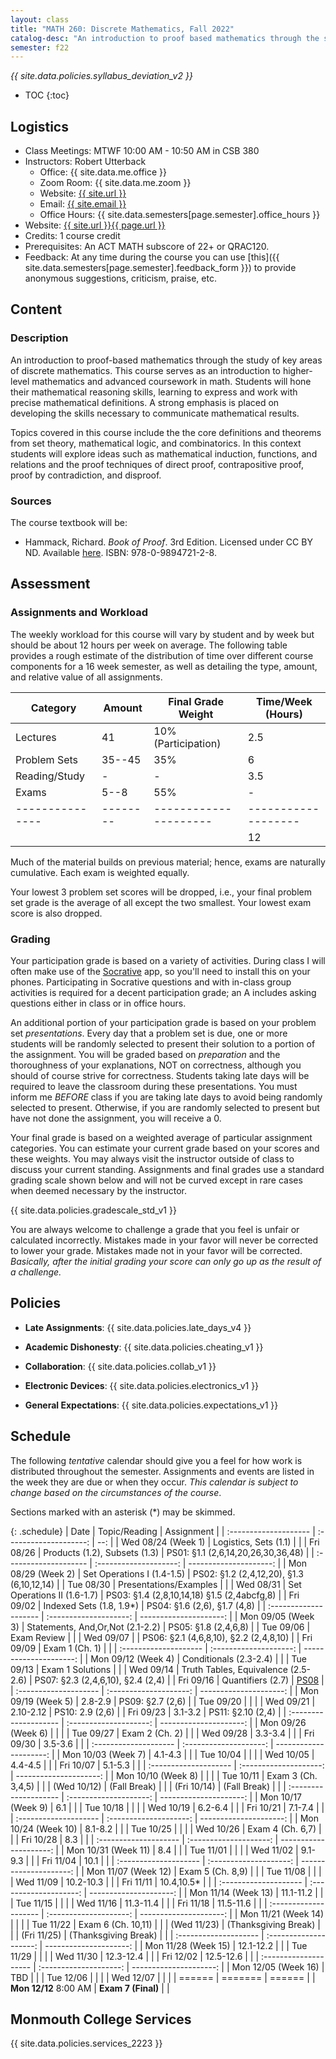 ```yaml
---
layout: class
title: "MATH 260: Discrete Mathematics, Fall 2022"
catalog-desc: "An introduction to proof based mathematics through the study of key areas of discrete mathematics."
semester: f22
---
```


*{{ site.data.policies.syllabus_deviation_v2 }}*

* TOC
{:toc}

## Logistics

* Class Meetings: MTWF 10:00 AM - 10:50 AM in CSB 380
* Instructors: Robert Utterback
  * Office: {{ site.data.me.office }}
  * Zoom Room: {{ site.data.me.zoom }}
  * Website: <a href="{{ site.url }}">{{ site.url }}</a>
  * Email: <a href="mailto:{{ site.email }}">{{ site.email }}</a>
  * Office Hours: {{ site.data.semesters[page.semester].office_hours }}
* Website: <a href="{{ site.url }}{{ page.url }}">{{ site.url }}{{ page.url }}</a>
* Credits: 1 course credit
* Prerequisites: An ACT MATH subscore of 22+ or QRAC120.
* Feedback: At any time during the course you can use
  [this]({{ site.data.semesters[page.semester].feedback_form }}) to provide
  anonymous suggestions, criticism, praise, etc.

## Content

### Description
An introduction to proof-based mathematics through the study of key
areas of discrete mathematics. This course serves as an introduction
to higher-level mathematics and advanced coursework in math. Students
will hone their mathematical reasoning skills, learning to express and
work with precise mathematical definitions. A strong emphasis is
placed on developing the skills necessary to communicate mathematical
results.

Topics covered in this course include the the core definitions and
theorems from set theory, mathematical logic, and combinatorics.  In
this context students will explore ideas such as mathematical
induction, functions, and relations and the proof techniques of direct
proof, contrapositive proof, proof by contradiction, and disproof.

### Sources

The course textbook will be:

* Hammack, Richard. _Book of Proof_. 3rd Edition. Licensed under CC BY
  ND. Available
  [here](http://www.people.vcu.edu/~rhammack/BookOfProof/). ISBN:
  978-0-9894721-2-8.

## Assessment

### Assignments and Workload
The weekly workload for this course will vary by student and by week
but should be about 12 hours per week on average. The following table
provides a rough estimate of the distribution of time over different
course components for a 16 week semester, as well as detailing the
type, amount, and relative value of all assignments.

| Category      | Amount | Final Grade Weight  | Time/Week (Hours) |
|---------------|--------|---------------------|-------------------|
| Lectures      | 41     | 10% (Participation) | 2.5               |
| Problem Sets  | 35--45 | 35%                 | 6                 |
| Reading/Study | -      | -                   | 3.5               |
| Exams         | 5--8   | 55%                 | -                 |
|---------------|--------|---------------------|-------------------|
|               |        |                     | 12                |

Much of the material builds on previous material; hence, exams are
naturally cumulative. Each exam is weighted equally.

Your lowest 3 problem set scores will be dropped, i.e., your final
problem set grade is the average of all except the two smallest. Your
lowest exam score is also dropped.

### Grading

Your participation grade is based on a variety of activities. During
class I will often make use of the [Socrative](https://socrative.com)
app, so you'll need to install this on your phones. Participating in
Socrative questions and with in-class group activities is required for
a decent participation grade; an A includes asking questions either in
class or in office hours.

An additional portion of your participation grade is based on your
problem set *presentations*. Every day that a problem set is due, one
or more students will be randomly selected to present their solution
to a portion of the assignment. You will be graded based on
*preparation* and the thoroughness of your explanations, NOT on
correctness, although you should of course strive for
correctness. Students taking late days will be required to leave the
classroom during these presentations. You must inform me *BEFORE*
class if you are taking late days to avoid being randomly selected to
present. Otherwise, if you are randomly selected to present but have
not done the assignment, you will receive a 0.

Your final grade is based on a weighted average of particular
assignment categories. You can estimate your current grade based on
your scores and these weights. You may always visit the instructor
outside of class to discuss your current standing. Assignments and
final grades use a standard grading scale shown below and will not
be curved except in rare cases when deemed necessary by the
instructor.

{{ site.data.policies.gradescale_std_v1 }}

You are always welcome to challenge a grade that you feel is unfair or
calculated incorrectly. Mistakes made in your favor will never be
corrected to lower your grade. Mistakes made not in your favor will be
corrected. *Basically, after the initial grading your score can only
go up as the result of a challenge.*

## Policies

* **Late Assignments**: {{ site.data.policies.late_days_v4 }}

* **Academic Dishonesty**: {{ site.data.policies.cheating_v1 }}

* **Collaboration**: {{ site.data.policies.collab_v1 }}

* **Electronic Devices**: {{ site.data.policies.electronics_v1 }}

* **General Expectations**: {{ site.data.policies.expectations_v1 }}

## Schedule
The following *tentative* calendar should give you a feel for how work is
distributed throughout the semester. Assignments and events are listed
in the week they are due or when they occur. *This calendar is subject
to change based on the circumstances of the course*.

Sections marked with an asterisk (*) may be skimmed.

{: .schedule}
| Date                  | Topic/Reading                       | Assignment                                  |
| :-------------------- | :--------------------:              | --:                                         |
| Wed 08/24 (Week 1)    | Logistics, Sets (1.1)               |                                             |
| Fri 08/26             | Products (1.2), Subsets (1.3)       | PS01: §1.1 (2,6,14,20,26,30,36,48)          |
| :-------------------- | :--------------------:              | ---------------------:                      |
| Mon 08/29 (Week 2)    | Set Operations I (1.4-1.5)          | PS02: §1.2 (2,4,12,20), §1.3 (6,10,12,14)   |
| Tue 08/30             | Presentations/Examples              |                                             |
| Wed 08/31             | Set Operations II (1.6-1.7)         | PS03: §1.4 (2,8,10,14,18) §1.5 (2,4abcfg,8) |
| Fri 09/02             | Indexed Sets (1.8, 1.9\*)           | PS04: §1.6 (2,6), §1.7 (4,8)                |
| :-------------------- | :--------------------:              | ---------------------:                      |
| Mon 09/05 (Week 3)    | Statements, And,Or,Not (2.1-2.2)    | PS05: §1.8 (2,4,6,8)                        |
| Tue 09/06             | Exam Review                         |                                             |
| Wed 09/07             |                                     | PS06: §2.1 (4,6,8,10), §2.2 (2,4,8,10)      |
| Fri 09/09             | Exam 1 (Ch. 1)                      |                                             |
| :-------------------- | :--------------------:              | ---------------------:                      |
| Mon 09/12 (Week 4)    | Conditionals (2.3-2.4)              |                                             |
| Tue 09/13             | Exam 1 Solutions                    |                                             |
| Wed 09/14             | Truth Tables, Equivalence (2.5-2.6) | PS07: §2.3 (2,4,6,10), §2.4 (2,4)           |
| Fri 09/16             | Quantifiers (2.7)                   | [PS08](./ps08.md)                           |
| :-------------------- | :--------------------:              | ---------------------:                      |
| Mon 09/19 (Week 5)    | 2.8-2.9                             | PS09: §2.7 (2,6)                            |
| Tue 09/20             |                                     |                                             |
| Wed 09/21             | 2.10-2.12                           | PS10: 2.9 (2,6)                             |
| Fri 09/23             | 3.1-3.2                             | PS11: §2.10 (2,4)                           |
| :-------------------- | :--------------------:              | ---------------------:                      |
| Mon 09/26 (Week 6)    |                                     |                                             |
| Tue 09/27             | Exam 2 (Ch. 2)                      |                                             |
| Wed 09/28             | 3.3-3.4                             |                                             |
| Fri 09/30             | 3.5-3.6                             |                                             |
| :-------------------- | :--------------------:              | ---------------------:                      |
| Mon 10/03 (Week 7)    | 4.1-4.3                             |                                             |
| Tue 10/04             |                                     |                                             |
| Wed 10/05             | 4.4-4.5                             |                                             |
| Fri 10/07             | 5.1-5.3                             |                                             |
| :-------------------- | :--------------------:              | ---------------------:                      |
| Mon 10/10 (Week 8)    |                                     |                                             |
| Tue 10/11             | Exam 3 (Ch. 3,4,5)                  |                                             |
| (Wed 10/12)           | (Fall Break)                        |                                             |
| (Fri 10/14)           | (Fall Break)                        |                                             |
| :-------------------- | :--------------------:              | ---------------------:                      |
| Mon 10/17 (Week 9)    | 6.1                                 |                                             |
| Tue 10/18             |                                     |                                             |
| Wed 10/19             | 6.2-6.4                             |                                             |
| Fri 10/21             | 7.1-7.4                             |                                             |
| :-------------------- | :--------------------:              | ---------------------:                      |
| Mon 10/24 (Week 10)   | 8.1-8.2                             |                                             |
| Tue 10/25             |                                     |                                             |
| Wed 10/26             | Exam 4 (Ch. 6,7)                    |                                             |
| Fri 10/28             | 8.3                                 |                                             |
| :-------------------- | :--------------------:              | ---------------------:                      |
| Mon 10/31 (Week 11)   | 8.4                                 |                                             |
| Tue 11/01             |                                     |                                             |
| Wed 11/02             | 9.1-9.3                             |                                             |
| Fri 11/04             | 10.1                                |                                             |
| :-------------------- | :--------------------:              | ---------------------:                      |
| Mon 11/07 (Week 12)   | Exam 5 (Ch. 8,9)                    |                                             |
| Tue 11/08             |                                     |                                             |
| Wed 11/09             | 10.2-10.3                           |                                             |
| Fri 11/11             | 10.4,10.5\*                         |                                             |
| :-------------------- | :--------------------:              | ---------------------:                      |
| Mon 11/14 (Week 13)   | 11.1-11.2                           |                                             |
| Tue 11/15             |                                     |                                             |
| Wed 11/16             | 11.3-11.4                           |                                             |
| Fri 11/18             | 11.5-11.6                           |                                             |
| :-------------------- | :--------------------:              | ---------------------:                      |
| Mon 11/21 (Week 14)   |                                     |                                             |
| Tue 11/22             | Exam 6 (Ch. 10,11)                  |                                             |
| (Wed 11/23)           | (Thanksgiving Break)                |                                             |
| (Fri 11/25)           | (Thanksgiving Break)                |                                             |
| :-------------------- | :--------------------:              | ---------------------:                      |
| Mon 11/28 (Week 15)   | 12.1-12.2                           |                                             |
| Tue 11/29             |                                     |                                             |
| Wed 11/30             | 12.3-12.4                           |                                             |
| Fri 12/02             | 12.5-12.6                           |                                             |
| :-------------------- | :--------------------:              | ---------------------:                      |
| Mon 12/05 (Week 16)   | TBD                                 |                                             |
| Tue 12/06             |                                     |                                             |
| Wed 12/07             |                                     |                                             |
| ======                | =======                             | ======                                      |
| **Mon 12/12** 8:00 AM | **Exam 7 (Final)**                  |                                             |

## Monmouth College Services

{{ site.data.policies.services_2223 }}
